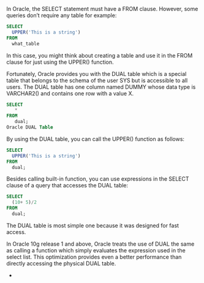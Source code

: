 In Oracle, the SELECT statement must have a FROM clause. However, some queries don’t require any table for example:

```sql
SELECT
  UPPER('This is a string')
FROM
  what_table
```

In this case, you might think about creating a table and use it in the FROM clause for just using the UPPER() function.

Fortunately, Oracle provides you with the DUAL table which is a special table that belongs to the schema of the user SYS but is accessible to all users. The DUAL table has one column named DUMMY whose data type is VARCHAR2() and contains one row with a value X.

```sql
SELECT
   *
FROM
   dual;
Oracle DUAL Table
```

By using the DUAL table, you can call the UPPER() function as follows:

```sql
SELECT
  UPPER('This is a string')
FROM
  dual;
```

Besides calling built-in function, you can use expressions in the SELECT clause of a query that accesses the DUAL table:

```sql
SELECT
  (10+ 5)/2
FROM
  dual;
```

The DUAL table is most simple one because it was designed for fast access.

In Oracle 10g release 1 and above, Oracle treats the use of DUAL the same as calling a function which simply evaluates the expression used in the select list. This optimization provides even a better performance than directly accessing the physical DUAL table.

-
